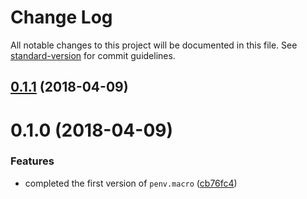 # Change Log

All notable changes to this project will be documented in this file. See [standard-version](https://github.com/conventional-changelog/standard-version) for commit guidelines.

<a name="0.1.1"></a>
## [0.1.1](https://github.com/chengjianhua/penv.macro/compare/v0.1.0...v0.1.1) (2018-04-09)



<a name="0.1.0"></a>
# 0.1.0 (2018-04-09)


### Features

* completed the first version of `penv.macro` ([cb76fc4](https://github.com/chengjianhua/penv.macro/commit/cb76fc4))

